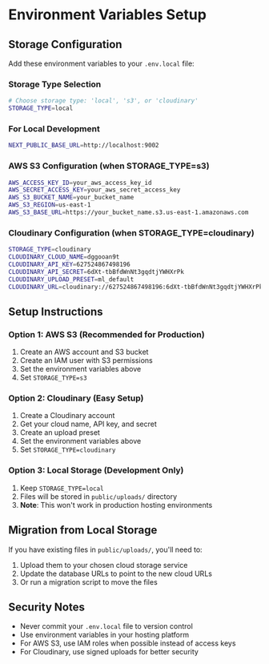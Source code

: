 # Environment Variables Setup

## Storage Configuration

Add these environment variables to your `.env.local` file:

### Storage Type Selection
```bash
# Choose storage type: 'local', 's3', or 'cloudinary'
STORAGE_TYPE=local
```

### For Local Development
```bash
NEXT_PUBLIC_BASE_URL=http://localhost:9002
```

### AWS S3 Configuration (when STORAGE_TYPE=s3)
```bash
AWS_ACCESS_KEY_ID=your_aws_access_key_id
AWS_SECRET_ACCESS_KEY=your_aws_secret_access_key
AWS_S3_BUCKET_NAME=your_bucket_name
AWS_S3_REGION=us-east-1
AWS_S3_BASE_URL=https://your_bucket_name.s3.us-east-1.amazonaws.com
```

### Cloudinary Configuration (when STORAGE_TYPE=cloudinary)
```bash
STORAGE_TYPE=cloudinary
CLOUDINARY_CLOUD_NAME=dggooan9t
CLOUDINARY_API_KEY=627524867498196
CLOUDINARY_API_SECRET=6dXt-tbBfdWnNt3gqdtjYWHXrPk
CLOUDINARY_UPLOAD_PRESET=ml_default
CLOUDINARY_URL=cloudinary://627524867498196:6dXt-tbBfdWnNt3gqdtjYWHXrPk@dggooan9t
```

## Setup Instructions

### Option 1: AWS S3 (Recommended for Production)

1. Create an AWS account and S3 bucket
2. Create an IAM user with S3 permissions
3. Set the environment variables above
4. Set `STORAGE_TYPE=s3`

### Option 2: Cloudinary (Easy Setup)

1. Create a Cloudinary account
2. Get your cloud name, API key, and secret
3. Create an upload preset
4. Set the environment variables above
5. Set `STORAGE_TYPE=cloudinary`

### Option 3: Local Storage (Development Only)

1. Keep `STORAGE_TYPE=local`
2. Files will be stored in `public/uploads/` directory
3. **Note**: This won't work in production hosting environments

## Migration from Local Storage

If you have existing files in `public/uploads/`, you'll need to:

1. Upload them to your chosen cloud storage service
2. Update the database URLs to point to the new cloud URLs
3. Or run a migration script to move the files

## Security Notes

- Never commit your `.env.local` file to version control
- Use environment variables in your hosting platform
- For AWS S3, use IAM roles when possible instead of access keys
- For Cloudinary, use signed uploads for better security

